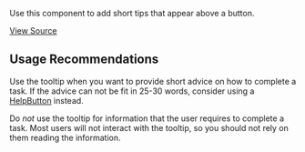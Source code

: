 
Use this component to add short tips that appear above a button.

[View Source](https://github.com/pkp/ui-library/)

## Usage Recommendations

Use the tooltip when you want to provide short advice on how to complete a task. If the advice can not be fit in 25-30 words, consider using a [HelpButton](/#/components/HelpButton) instead.

Do _not_ use the tooltip for information that the user requires to complete a task. Most users will not interact with the tooltip, so you should not rely on them reading the information.
